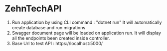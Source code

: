 # ZehnTechAPI

1. Run application by using CLI command : "dotnet run"
   It will automatically create database and run migrations 
2. Swagger document page will be loaded on application run. It will display all the endpoints been created inside controller.
3. Base Url to test API : https://localhost:5000/

